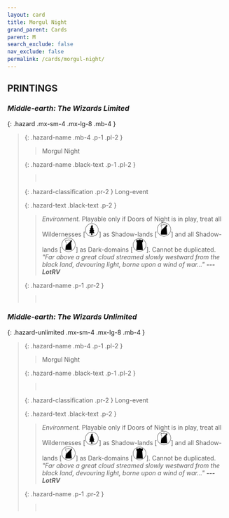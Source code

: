 ```yaml
---
layout: card
title: Morgul Night
grand_parent: Cards
parent: M
search_exclude: false
nav_exclude: false
permalink: /cards/morgul-night/
---
```


## PRINTINGS


### _Middle-earth: The Wizards Limited_

{: .hazard .mx-sm-4 .mx-lg-8 .mb-4 }
> {: .hazard-name .mb-4 .p-1 .pl-2 }
> > <div class="hazard-mp"></div>
> > <div class="card-name">Morgul Night</div>
>
> {: .hazard-name .black-text .p-1 .pl-2 }
> > &nbsp;
>
> {: .hazard-classification .pr-2 }
> Long-event
>
> {: .hazard-text .black-text .p-2 }
> > _Environment._ Playable only if Doors of Night is in play, treat all Wildernesses \[![](/assets/images/wilderness.svg)] as Shadow-lands \[![](/assets/images/shadow-land.svg)] and all Shadow-lands \[![](/assets/images/shadow-land.svg)] as Dark-domains \[![](/assets/images/dark-domain.svg)]. Cannot be duplicated. <br>_"Far above a great cloud streamed slowly westward from the black land, devouring light, borne upon a wind of war..."_ ***---LotRV*** 
>
> {: .hazard-name .p-1 .pr-2 }
> > <div class="card-shield"></div>
> > <div class="card-corruption">&nbsp;</div>

### _Middle-earth: The Wizards Unlimited_

{: .hazard-unlimited .mx-sm-4 .mx-lg-8 .mb-4 }
> {: .hazard-name .mb-4 .p-1 .pl-2 }
> > <div class="hazard-mp"></div>
> > <div class="card-name">Morgul Night</div>
>
> {: .hazard-name .black-text .p-1 .pl-2 }
> > &nbsp;
>
> {: .hazard-classification .pr-2 }
> Long-event
>
> {: .hazard-text .black-text .p-2 }
> > _Environment._ Playable only if Doors of Night is in play, treat all Wildernesses \[![](/assets/images/wilderness.svg)] as Shadow-lands \[![](/assets/images/shadow-land.svg)] and all Shadow-lands \[![](/assets/images/shadow-land.svg)] as Dark-domains \[![](/assets/images/dark-domain.svg)]. Cannot be duplicated. <br>_"Far above a great cloud streamed slowly westward from the black land, devouring light, borne upon a wind of war..."_ ***---LotRV*** 
>
> {: .hazard-name .p-1 .pr-2 }
> > <div class="card-shield"></div>
> > <div class="card-corruption-white">&nbsp;</div>
